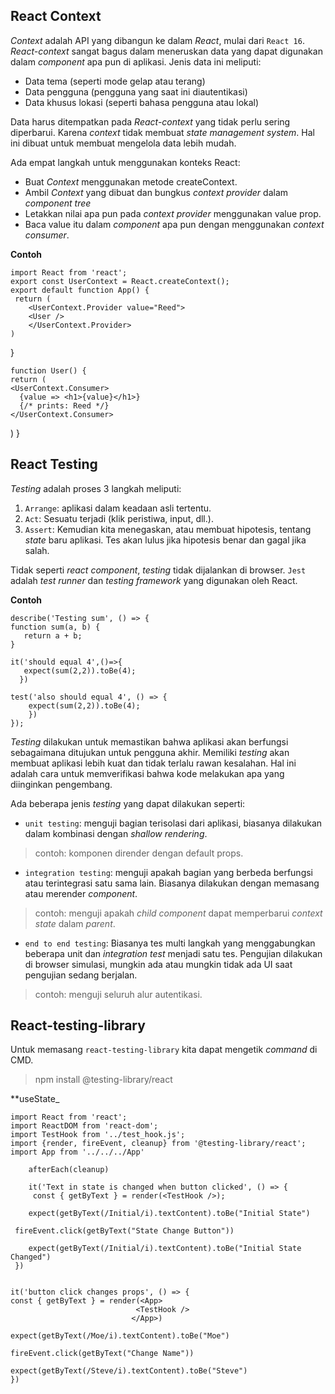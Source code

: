 ## React Context
_Context_ adalah API yang dibangun ke dalam _React_, mulai dari `React 16`. _React-context_ sangat bagus dalam meneruskan data yang dapat digunakan dalam _component_ apa pun di aplikasi. Jenis data ini meliputi: 

- Data tema (seperti mode gelap atau terang) 
- Data pengguna (pengguna yang saat ini diautentikasi) 
- Data khusus lokasi (seperti bahasa pengguna atau lokal) 

Data harus ditempatkan pada _React-context_ yang tidak perlu sering diperbarui. Karena _context_ tidak membuat _state management system_. Hal ini dibuat untuk membuat mengelola data lebih mudah.

Ada empat langkah untuk menggunakan konteks React: 
- Buat _Context_ menggunakan metode createContext.
- Ambil _Context_ yang dibuat dan bungkus _context provider_ dalam _component tree_
- Letakkan nilai apa pun pada _context provider_ menggunakan value prop. 
- Baca value itu dalam _component_ apa pun dengan menggunakan _context consumer_.

**Contoh**

    import React from 'react';
    export const UserContext = React.createContext();
    export default function App() {
     return (
        <UserContext.Provider value="Reed">
        <User />
        </UserContext.Provider>
    )
  }

    function User() {
    return (
    <UserContext.Consumer>
      {value => <h1>{value}</h1>} 
      {/* prints: Reed */}
    </UserContext.Consumer>
  )
}

## React Testing
_Testing_ adalah proses 3 langkah meliputi:
1. `Arrange`: aplikasi dalam keadaan asli tertentu.  
2. `Act`: Sesuatu terjadi (klik peristiwa, input, dll.).
3. `Assert`: Kemudian kita menegaskan, atau membuat hipotesis, tentang _state_ baru aplikasi. Tes akan lulus jika hipotesis benar dan gagal jika salah.

Tidak seperti _react component_, _testing_ tidak dijalankan di browser. `Jest` adalah _test runner_ dan _testing framework_ yang digunakan oleh React. 

**Contoh**

    describe('Testing sum', () => {
    function sum(a, b) {
       return a + b;
    }

    it('should equal 4',()=>{
       expect(sum(2,2)).toBe(4);
      })

    test('also should equal 4', () => {
        expect(sum(2,2)).toBe(4);
        }) 
    });

_Testing_ dilakukan untuk memastikan bahwa aplikasi akan berfungsi sebagaimana ditujukan untuk pengguna akhir. Memiliki _testing_ akan membuat aplikasi lebih kuat dan tidak terlalu rawan kesalahan. Hal ini adalah cara untuk memverifikasi bahwa kode melakukan apa yang diinginkan pengembang.

Ada beberapa jenis _testing_ yang dapat dilakukan seperti:
- `unit testing`: menguji bagian terisolasi dari aplikasi, biasanya dilakukan dalam kombinasi dengan _shallow rendering_. 

> contoh: komponen dirender dengan default props.

- `integration testing`: menguji apakah bagian yang berbeda berfungsi atau terintegrasi satu sama lain. Biasanya dilakukan dengan memasang atau merender _component_.

> contoh: menguji apakah _child component_ dapat memperbarui _context state_ dalam _parent_. 

- `end to end testing`: Biasanya tes multi langkah yang menggabungkan beberapa unit dan _integration test_ menjadi satu tes. Pengujian dilakukan di browser simulasi, mungkin ada atau mungkin tidak ada UI saat pengujian sedang berjalan. 

> contoh: menguji seluruh alur autentikasi. 

## React-testing-library
Untuk memasang `react-testing-library` kita dapat mengetik _command_ di CMD. 

> npm install @testing-library/react

**useState_

    import React from 'react';
    import ReactDOM from 'react-dom';
    import TestHook from '../test_hook.js';
    import {render, fireEvent, cleanup} from '@testing-library/react';
    import App from '../../../App'

        afterEach(cleanup)

        it('Text in state is changed when button clicked', () => {
         const { getByText } = render(<TestHook />);

        expect(getByText(/Initial/i).textContent).toBe("Initial State")

     fireEvent.click(getByText("State Change Button"))

        expect(getByText(/Initial/i).textContent).toBe("Initial State Changed")
     })


    it('button click changes props', () => {
    const { getByText } = render(<App>
                                <TestHook />
                               </App>)

    expect(getByText(/Moe/i).textContent).toBe("Moe")

    fireEvent.click(getByText("Change Name"))

    expect(getByText(/Steve/i).textContent).toBe("Steve")
    })
